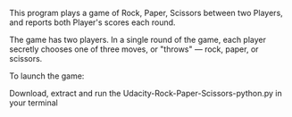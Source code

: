 This program plays a game of Rock, Paper, Scissors between two Players, and reports both Player's scores each round.

The game has two players. In a single round of the game, each player secretly chooses one of three moves, or "throws" — rock, paper, or scissors.

To launch the game:

Download, extract and run the Udacity-Rock-Paper-Scissors-python.py in your terminal

